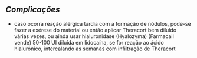 ## ***Complicações***


- caso ocorra reação alérgica tardia com a formação de nódulos, pode-se fazer a exérese do material ou então aplicar Theracort bem diluído várias vezes, ou ainda usar hialuronidase (Hyalozyma) (Farmacall vende) 50-100 UI diluída em lidocaína, se for reação ao ácido hialurônico, intercalando as semanas com infiltração de Theracort

